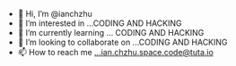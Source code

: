 - 👋 Hi, I’m @ianchzhu
- 👀 I’m interested in ...CODING AND HACKING
- 🌱 I’m currently learning ... CODING AND HACKING
- 💞️ I’m looking to collaborate on ...CODING AND HACKING
- 📫 How to reach me ...ian.chzhu.space.code@tuta.io

<!---
ianchzhu/ianchzhu is a ✨ special ✨ repository because its `README.md` (this file) appears on your GitHub profile.
You can click the Preview link to take a look at your changes.
--->
